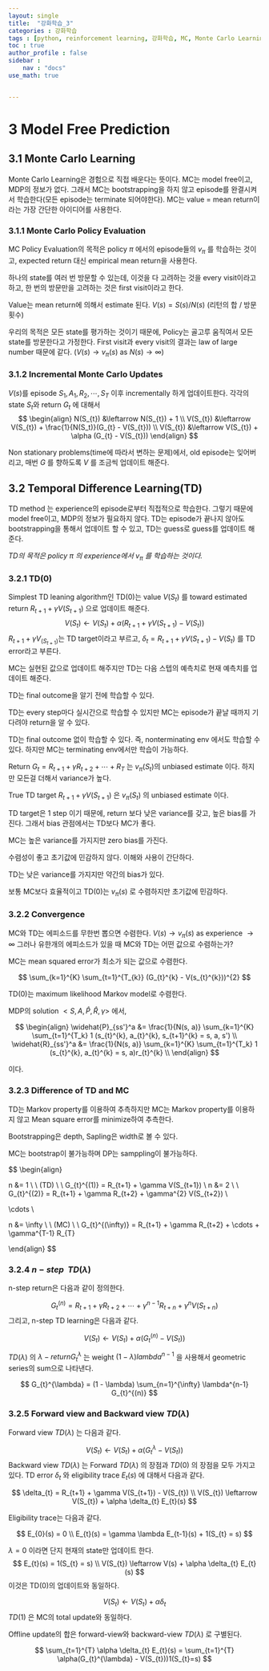 ```yaml
---
layout: single
title:  "강화학습_3"
categories : 강화학습
tags : [python, reinforcement learning, 강화학습, MC, Monte Carlo Learning, TD, Temporal Difference Learning]
toc : true
author_profile : false
sidebar : 
    nav : "docs"
use_math: true


---
```




# **3**   **Model Free Prediction**

## **3.1**   **Monte Carlo Learning**

Monte Carlo Learning은 경험으로 직접 배운다는 뜻이다. MC는 model free이고, MDP의 정보가 없다. 그래서 MC는 bootstrapping을 하지 않고 episode를 완결시켜서 학습한다(모든 episode는 terminate 되어야한다). MC는 value = mean return이라는 가장 간단한 아이디어를 사용한다.

 

### **3.1.1** **Monte Carlo Policy Evaluation**

MC Policy Evaluation의 목적은 policy $\pi$ 에서의 episode들의 $v_{\pi}$ 를 학습하는 것이고, expected return 대신 empirical mean return을 사용한다.

하나의 state를 여러 번 방문할 수 있는데, 이것을 다 고려하는 것을 every visit이라고 하고, 한 번의 방문만을 고려하는 것은 first visit이라고 한다.

Value는 mean return에 의해서 estimate 된다. $V(s) = S(s) / N(s)$ (리턴의 합 / 방문횟수)

우리의 목적은 모든 state를 평가하는 것이기 때문에, Policy는 골고루 움직여서 모든 state를 방문한다고 가정한다. First visit과 every visit의 결과는 law of large number 때문에 같다. ($V(s) \rightarrow v_{\pi}(s)$ as $N(s) \rightarrow \infty$)

 

### **3.1.2** **Incremental Monte Carlo Updates**

$V(s)$를 episode $S_{1}, A_{1}, R_{2}, \cdots, S_{T}$ 이후 incrementally 하게 업데이트한다. 각각의 state $S_{t}$와 return $G_{t}$ 에 대해서
$$
\begin{align}
N(S_{t}) &\leftarrow N(S_{t}) + 1 \\
V(S_{t}) &\leftarrow V(S_{t}) + \frac{1}{N(S_t)}(G_{t} - V(S_{t})) \\
V(S_{t}) &\leftarrow V(S_{t}) + \alpha (G_{t} - V(S_{t}))
\end{align}
$$


Non stationary problems(time에 따라서 변하는 문제)에서, old episode는 잊어버리고, 매번 $G$ 를 향하도록 $V$ 를 조금씩 업데이트 해준다.

 

## **3.2**   **Temporal Difference Learning(TD)**

TD method 는 experience의 episode로부터 직접적으로 학습한다. 그렇기 때문에 model free이고, MDP의 정보가 필요하지 않다. TD는 episode가 끝나지 않아도 bootstrapping을 통해서 업데이트 할 수 있고, TD는 guess로 guess를 업데이트 해준다.

*TD의 목적은 policy* $\pi$ *의* *experience에서* $v_{\pi}$ *를 학습하는 것이다.*

 

### **3.2.1** **TD(0)**

Simplest TD leaning algorithm인 TD(0)는 value $V(S_{t})$ 를 toward estimated return $R_{t+1} + \gamma V(S_{t+1})$ 으로 업데이트 해준다.
$$
V(S_{t}) \leftarrow V(S_{t}) + \alpha (R_{t+1} + \gamma V(S_{t+1}) - V(S_{t}))
$$
$R_{t+1} + \gamma V_(S_{t+1})$는 TD target이라고 부르고, $\delta_{t} = R_{t+1} + \gamma V(S_{t+1}) - V(S_{t})$ 를 TD error라고 부른다.

MC는 실현된 값으로 업데이트 해주지만 TD는 다음 스텝의 예측치로 현재 예측치를 업데이트 해준다.

TD는 final outcome을 알기 전에 학습할 수 있다.

TD는 every step마다 실시간으로 학습할 수 있지만 MC는 episode가 끝날 때까지 기다려야 return을 알 수 있다.

TD는 final outcome 없이 학습할 수 있다. 즉, nonterminating env 에서도 학습할 수 있다. 하지만 MC는 terminating env에서만 학습이 가능하다.

Return $G_{t} = R_{t+1} + \gamma R_{t+2} + \cdots + R_{T}$ 는 $v_{\pi}(S_{t})$의 unbiased estimate 이다. 하지만 모든걸 더해서 variance가 높다.

True TD target $R_{t+1} + \gamma V(S_{t+1})$ 은 $v_{\pi}(S_{t})$ 의 unbiased estimate 이다.

TD target은 1 step 이기 때문에, return 보다 낮은 variance를 갖고, 높은 bias를 가진다. 그래서 bias 관점에서는 TD보다 MC가 좋다.

MC는 높은 variance를 가지지만 zero bias를 가진다.

수렴성이 좋고 초기값에 민감하지 않다. 이해와 사용이 간단하다.

TD는 낮은 variance를 가지지만 약간의 bias가 있다.

보통 MC보다 효율적이고 TD(0)는 $v_{\pi}(s)$ 로 수렴하지만 초기값에 민감하다.

 

### **3.2.2** **Convergence**

MC와 TD는 에피소드를 무한번 뽑으면 수렴한다. $V(s) \rightarrow v_{\pi}(s)$ as experience $\rightarrow \infty$ 그러나 유한개의 에피소드가 있을 때 MC와 TD는 어떤 값으로 수렴하는가?

MC는 mean squared error가 최소가 되는 값으로 수렴한다.

$$
\sum_{k=1}^{K} \sum_{t=1}^{T_{k}} (G_{t}^{k} - V(s_{t}^{k}))^{2}
$$


TD(0)는 maximum likelihood Markov model로 수렴한다.

MDP의 solution $<S, A, \widehat{P}, \widehat{R}, \gamma>$ 에서, 

$$
\begin{align}
\widehat{P}_{ss'}^a &= \frac{1}{N(s, a)} \sum_{k=1}^{K} \sum_{t=1}^{T_k} 1 (s_{t}^{k}, a_{t}^{k}, s_{t+1}^{k} = s, a, s') \\
\widehat{R}_{ss'}^a &= \frac{1}{N(s, a)} \sum_{k=1}^{K} \sum_{t=1}^{T_k} 1 (s_{t}^{k}, a_{t}^{k} = s, a)r_{t}^{k} \\
\end{align}
$$


이다.

### **3.2.3** **Difference of TD and MC**

TD는 Markov property를 이용하여 추측하지만 MC는 Markov property를 이용하지 않고 Mean square error를 minimize하여 추측한다.

Bootstrapping은 depth, Sapling은 width로 볼 수 있다.

MC는 bootstrap이 불가능하며 DP는 samppling이 불가능하다.

$$
\begin{align}

n &= 1 \ \ (TD) \ \ G_{t}^{(1)} = R_{t+1} + \gamma V(S_{t+1}) \\
n &= 2 \ \ G_{t}^{(2)} = R_{t+1} + \gamma R_{t+2} + \gamma^{2} V(S_{t+2}) \\

\cdots \\

n &= \infty \ \ (MC) \ \ G_{t}^{(\infty)} = R_{t+1} + \gamma R_{t+2} + \cdots + \gamma^{T-1} R_{T}

\end{align}
$$
 

### **3.2.4** $n-step \ \ TD(\lambda)$

n-step return은 다음과 같이 정의한다.

$$
G_{t}^{(n)} = R_{t+1} + \gamma R_{t+2} + \cdots + \gamma^{n-1} R_{t+n} + \gamma^{n} V(S_{t+n})
$$
그리고, n-step TD learning은 다음과 같다.

$$
V(S_{t}) \leftarrow V(S_{t}) + \alpha(G_{t}^{(n)} - V(S_{t}))
$$


$TD(\lambda)$ 의 $\lambda - return G_{t}^{\lambda}$ 는 weight $(1-\lambda) lambda^{n-1}$ 을 사용해서 geometric series의 sum으로 나타낸다.

$$
G_{t}^{\lambda} = (1 - \lambda) \sum_{n=1}^{\infty} \lambda^{n-1} G_{t}^{(n)}
$$
 

### **3.2.5** **Forward view and Backward view** $TD(\lambda)$

Forward view $TD(\lambda)$ 는 다음과 같다.

$$
V(S_{t}) \leftarrow V(S_{t}) + \alpha (G_{t}^{\lambda} - V(S_{t}))
$$
Backward view $TD(\lambda)$ 는 Forward $TD(\lambda)$ 의 장점과 $TD(0)$ 의 장점을 모두 가지고 있다. TD error $\delta_{t}$ 와 eligibility trace $E_{t}(s)$ 에 대해서 다음과 같다.

$$
\delta_{t} = R_{t+1} + \gamma V(S_{t+1}) - V(S_{t}) \\
V(S_{t}) \leftarrow V(S_{t}) + \alpha \delta_{t} E_{t}(s)
$$


Eligibility trace는 다음과 같다.

$$
E_{0}(s) = 0 \\
E_{t}(s) = \gamma \lambda E_{t-1}(s) + 1(S_{t} = s)
$$


$\lambda = 0$ 이라면 단지 현재의 state만 업데이트 한다.
$$
E_{t}(s) = 1(S_{t} = s) \\ 
V(S_{t}) \leftarrow V(s) + \alpha \delta_{t} E_{t}(s)
$$
이것은 TD(0)의 업데이트와 동일하다.

$$
V(S_{t}) \leftarrow V(S_{t}) + \alpha \delta_{t}
$$
$TD(1)$ 은 MC의 total update와 동일하다.

Offline update의 합은 forward-view와 backward-view $TD(\lambda)$ 로 구별된다.

$$
\sum_{t=1}^{T} \alpha \delta_{t} E_{t}(s) = \sum_{t=1}^{T} \alpha(G_{t}^{\lambda} - V(S_{t}))1(S_{t}=s)
$$










